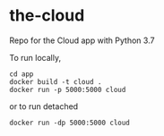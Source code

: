 # the-cloud
Repo for the Cloud app with Python 3.7

To run locally,

`cd app`  
`docker build -t cloud .`  
`docker run -p 5000:5000 cloud`  

or to run detached

`docker run -dp 5000:5000 cloud`
